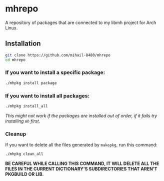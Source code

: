# mhrepo
A repository of packages that are connected to my libmh project for Arch Linux.

## Installation
```sh
git clone https://github.com/mihail-8480/mhrepo
cd mhrepo
```

### If you want to install a specific package:
```sh
./mhpkg install package
```

### If you want to install all packages:
```sh
./mhpkg install_all
```
*This might not work if the packages are installed out of order, if it fails try installing `mh` first.*

### Cleanup
If you want to delete all the files generated by `makepkg`, run this command:
```sh
./mhpkg clean_all
```
**BE CAREFUL WHILE CALLING THIS COMMAND, IT WILL DELETE ALL THE FILES IN THE CURRENT DICTIONARY'S SUBDIRECTORIES THAT AREN'T PKGBUILD OR LIB.**
